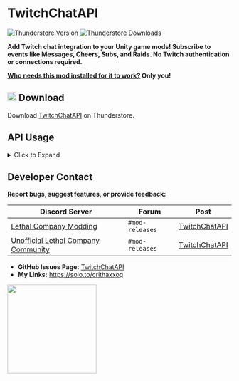 # TwitchChatAPI

[![Thunderstore Version](https://img.shields.io/thunderstore/v/Zehs/TwitchChatAPI?style=for-the-badge&logo=thunderstore&logoColor=white)](https://thunderstore.io/c/lethal-company/p/Zehs/TwitchChatAPI/)
[![Thunderstore Downloads](https://img.shields.io/thunderstore/dt/Zehs/TwitchChatAPI?style=for-the-badge&logo=thunderstore&logoColor=white)](https://thunderstore.io/c/lethal-company/p/Zehs/TwitchChatAPI/)

**Add Twitch chat integration to your Unity game mods! Subscribe to events like Messages, Cheers, Subs, and Raids. No Twitch authentication or connections required.**

**<ins>Who needs this mod installed for it to work?</ins> Only you!**

## <img src="https://i.imgur.com/TpnrFSH.png" width="20px"> Download

Download [TwitchChatAPI](https://thunderstore.io/c/lethal-company/p/Zehs/TwitchChatAPI/) on Thunderstore.

## API Usage

<details><summary>Click to Expand</summary>

<br>

Reference TwitchChatAPI in your project's `.csproj` file.

Add TwitchChatAPI as a dependency to your plugin class.

```cs
[BepInDependency(TwitchChatAPI.MyPluginInfo.PLUGIN_GUID, BepInDependency.DependencyFlags.HardDependency)]
```

```cs
[BepInPlugin("You.YourMod", "YourMod", "1.0.0")]
[BepInDependency(TwitchChatAPI.MyPluginInfo.PLUGIN_GUID, BepInDependency.DependencyFlags.HardDependency)]
public class YourMod : BaseUnityPlugin
{
    // ...
}
```

### API

https://github.com/ZehsTeam/TwitchChatAPI/blob/main/TwitchChatAPI/API.cs

```cs
namespace TwitchChatAPI;

public static class API
{
    public static string Channel { get; }

    public static ConnectionState ConnectionState { get; }
    public static event Action<ConnectionState> OnConnectionStateChanged;

    public static event Action OnConnect;
    public static event Action OnDisconnect;
    public static event Action<TwitchMessage> OnMessage;
    public static event Action<TwitchCheerEvent> OnCheer;
    public static event Action<TwitchSubEvent> OnSub;
    public static event Action<TwitchRaidEvent> OnRaid;
    public static event Action<TwitchRoomState> OnRoomStateUpdate;

    public static IReadOnlyCollection<TwitchUser> Users { get; }

    public static void Connect();
    public static void Connect(string channel);

    public static void Disconnect();    

    public static bool TryGetUserByUsername(string username, out TwitchUser twitchUser);
    public static bool TryGetUserByUserId(string userId, out TwitchUser twitchUser);
    public static TwitchUser[] GetUsersSeenWithin(TimeSpan timeSpan);
}
```

### TwitchUser

https://github.com/ZehsTeam/TwitchChatAPI/blob/main/TwitchChatAPI/Objects/TwitchUser.cs

### TwitchMessage

https://github.com/ZehsTeam/TwitchChatAPI/blob/main/TwitchChatAPI/Objects/TwitchMessage.cs

### TwitchEvents (Cheer, Sub, Raid)

https://github.com/ZehsTeam/TwitchChatAPI/blob/main/TwitchChatAPI/Objects/TwitchEvents.cs

### Example

```cs
using TwitchChatAPI;
using TwitchChatAPI.Enums;
using TwitchChatAPI.Objects;
using UnityEngine;

public class TwitchChatExample : MonoBehaviour
{
    private void OnEnable()
    {
        // Subscribe to Twitch events
        API.OnMessage += HandleMessage;
        API.OnCheer += HandleCheer;
        API.OnSub += HandleSub;
        API.OnRaid += HandleRaid;
    }

    private void OnDisable()
    {
        // Unsubscribe to avoid memory leaks
        API.OnMessage -= HandleMessage;
        API.OnCheer -= HandleCheer;
        API.OnSub -= HandleSub;
        API.OnRaid -= HandleRaid;
    }

    private void HandleMessage(TwitchMessage message)
    {
        Debug.Log($"[{message.User.DisplayName}]: {message.Message}");
    }

    private void HandleCheer(TwitchCheerEvent cheer)
    {
        Debug.Log($"{cheer.User.DisplayName} cheered {cheer.CheerAmount} bits!");
    }

    private void HandleSub(TwitchSubEvent sub)
    {
        //...
    }

    private void HandleRaid(TwitchRaidEvent raid)
    {
        Debug.Log($"Raid incoming! {raid.User.DisplayName} is raiding with {raid.ViewerCount} viewers!");
    }
}
```

</details>

## Developer Contact

**Report bugs, suggest features, or provide feedback:**

| **Discord Server** | **Forum** | **Post** |  
|--------------------|-----------|----------|  
| [Lethal Company Modding](https://discord.gg/XeyYqRdRGC) | `#mod-releases` | [TwitchChatAPI](https://discord.com/channels/1168655651455639582/1324949317030772838) |  
| [Unofficial Lethal Company Community](https://discord.gg/nYcQFEpXfU) | `#mod-releases` | [TwitchChatAPI](https://discord.com/channels/1169792572382773318/1324949327453356145) |  

- **GitHub Issues Page:** [TwitchChatAPI](https://github.com/ZehsTeam/TwitchChatAPI/issues)
- **My Links:** https://solo.to/crithaxxog

[<img src="https://i.imgur.com/duJZQTS.png" width="200px">](https://ko-fi.com/zehsteam)
